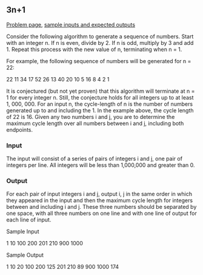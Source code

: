 ## 3n+1 

[Problem page](http://www.programming-challenges.com/pg.php?page=downloadproblem&probid=110101&format=html), [sample inputs and expected outputs](https://www.udebug.com/UVa/100)

Consider the following algorithm to generate a sequence of numbers. Start with an integer n. If n is even, divide by 2.
If n is odd, multiply by 3 and add 1. Repeat this process with the new value of n, terminating when n = 1. 

For example, the following sequence of numbers will be generated for n = 22:

22 11 34 17 52 26 13 40 20 10 5 16 8 4 2 1

It is conjectured (but not yet proven) that this algorithm will terminate at n = 1 for every integer n. 
Still, the conjecture holds for all integers up to at least 1, 000, 000.
For an input n, the cycle-length of n is the number of numbers generated up to and including the 1. 
In the example above, the cycle length of 22 is 16. Given any two numbers i and j, you are to determine 
the maximum cycle length over all numbers between i and j, including both endpoints.

### Input

The input will consist of a series of pairs of integers i and j, one pair of integers per line. 
All integers will be less than 1,000,000 and greater than 0.


### Output

For each pair of input integers i and j, output i, j in the same order in which they appeared in the 
input and then the maximum cycle length for integers between and including i and j. These three numbers 
should be separated by one space, with all three numbers on one line and with one line of output for each line of input.

Sample Input

1 10
100 200
201 210
900 1000

Sample Output

1 10 20
100 200 125
201 210 89
900 1000 174
